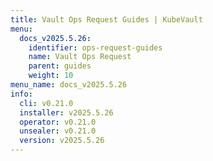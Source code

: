 ```yaml
---
title: Vault Ops Request Guides | KubeVault
menu:
  docs_v2025.5.26:
    identifier: ops-request-guides
    name: Vault Ops Request
    parent: guides
    weight: 10
menu_name: docs_v2025.5.26
info:
  cli: v0.21.0
  installer: v2025.5.26
  operator: v0.21.0
  unsealer: v0.21.0
  version: v2025.5.26
---
```


